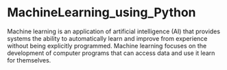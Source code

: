 # MachineLearning_using_Python

Machine learning is an application of artificial intelligence (AI) that provides systems the ability to automatically learn and improve from experience without being explicitly programmed. 
Machine learning focuses on the development of computer programs that can access data and use it learn for themselves.
